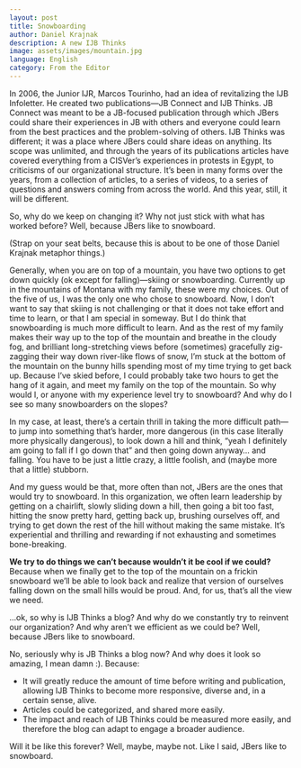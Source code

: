 ```yaml
---
layout: post
title: Snowboarding
author: Daniel Krajnak
description: A new IJB Thinks
image: assets/images/mountain.jpg
language: English
category: From the Editor
---
```


In 2006, the Junior IJR, Marcos Tourinho, had an idea of revitalizing the IJB Infoletter.  He created two publications—JB Connect and IJB Thinks.  JB Connect was meant to be a JB-focused publication through which JBers could share their experiences in JB with others and everyone could learn from the best practices and the problem-solving of others.  IJB Thinks was different; it was a place where JBers could share ideas on anything.  Its scope was unlimited, and through the years of its publications articles have covered everything from a CISVer’s  experiences in protests in Egypt, to criticisms of our organizational structure.  It’s been in many forms over the years, from a collection of articles, to a series of videos, to a series of questions and answers coming from across the world.  And this year, still, it will be different.

So, why do we keep on changing it?  Why not just stick with what has worked before?  Well, because JBers like to snowboard.

(Strap on your seat belts, because this is about to be one of those Daniel Krajnak metaphor things.)

Generally, when you are on top of a mountain, you have two options to get down quickly (ok except for falling)—skiing or snowboarding.  Currently up in the mountains of Montana with my family, these were my choices.  Out of the five of us, I was the only one who chose to snowboard. Now, I don’t want to say that skiing is not challenging or that it does not take effort and time to learn, or that I am special in someway.   But I do think that snowboarding is much more difficult to learn.  And as the rest of my family makes their way up to the top of the mountain and breathe in the cloudy fog, and brilliant long-stretching views before (sometimes) gracefully zig-zagging their way down river-like flows of snow, I’m stuck at the bottom of the mountain on the bunny hills spending most of my time trying to get back up.  Because I’ve skied before, I could probably take two hours to get the hang of it again, and meet my family on the top of the mountain.  So why would I, or anyone with my experience level try to snowboard?  And why do I see so many snowboarders on the slopes?

In my case, at least, there’s a certain thrill in taking the more difficult path— to jump into something that’s harder, more dangerous (in this case literally more physically dangerous), to look down a hill and think, “yeah I definitely am going to fall if I go down that” and then going down anyway… and falling.  You have to be just a little crazy, a little foolish, and (maybe more that a little) stubborn. 

And my guess would be that, more often than not, JBers are the ones that would try to snowboard.  In this organization, we often learn leadership by getting on a chairlift, slowly sliding down a hill, then going a bit too fast, hitting the snow pretty hard, getting back up, brushing ourselves off, and trying to get down the rest of the hill without making the same mistake.  It’s experiential and thrilling and rewarding if not exhausting and sometimes bone-breaking.

**We try to do things we can’t because wouldn’t it be cool if we could?**  Because when we finally get to the top of the mountain on a frickin snowboard we’ll be able to look back and realize that version of ourselves falling down on the small hills would be proud.  And, for us, that’s all the view we need.

…ok, so why is IJB Thinks a blog?  And why do we constantly try to reinvent our organization?  And why aren’t we efficient as we could be?  Well, because JBers like to snowboard.

No, seriously why is JB Thinks a blog now?  And why does it look so amazing, I mean damn :).  Because:
* It will greatly reduce the amount of time before writing and publication, allowing IJB Thinks to become more responsive, diverse and, in a certain sense, alive.
* Articles could be categorized, and shared more easily.
* The impact and reach of IJB Thinks could be measured more easily, and therefore the blog can adapt to engage a broader audience. 

Will it be like this forever?  Well, maybe, maybe not.  Like I said, JBers like to snowboard.